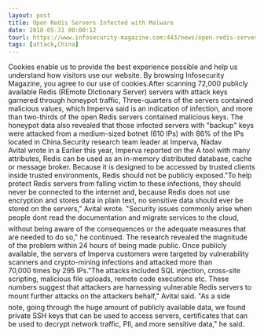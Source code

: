 ```yaml
---
layout: post
title: Open Redis Servers Infected with Malware
date: 2018-05-31 00:00:12
tourl: https://www.infosecurity-magazine.com:443/news/open-redis-servers-infected-with/
tags: [attack,China]
---
```

Cookies enable us to provide the best experience possible and help us understand how visitors use our website. By browsing Infosecurity Magazine, you agree to our use of cookies.After scanning 72,000 publicly available Redis (REmote DIctionary Server) servers with attack keys garnered through honeypot traffic, Three-quarters of the servers contained malicious values, which Imperva said is an indication of infection, and more than two-thirds of the open Redis servers contained malicious keys. The honeypot data also revealed that those infected servers with "backup" keys were attacked from a medium-sized botnet (610 IPs) with 86% of the IPs located in China.Security research team leader at Imperva, Nadav Avital wrote in a Earlier this year, Imperva reported on the A tool with many attributes, Redis can be used as an in-memory distributed database, cache or message broker. Because it is designed to be accessed by trusted clients inside trusted environments, Redis should not be publicly exposed."To help protect Redis servers from falling victim to these infections, they should never be connected to the internet and, because Redis does not use encryption and stores data in plain text, no sensitive data should ever be stored on the servers," Avital wrote. "Security issues commonly arise when people dont read the documentation and migrate services to the cloud, without being aware of the consequences or the adequate measures that are needed to do so," he continued. The research revealed the magnitude of the problem within 24 hours of being made public. Once publicly available, the servers of Imperva customers were targeted by vulnerability scanners and crypto-mining infections and attacked more than 70,000 times by 295 IPs."The attacks included SQL injection, cross-site scripting, malicious file uploads, remote code executions etc. These numbers suggest that attackers are harnessing vulnerable Redis servers to mount further attacks on the attackers behalf," Avital said. "As a side note, going through the huge amount of publicly available data, we found private SSH keys that can be used to access servers, certificates that can be used to decrypt network traffic, PII, and more sensitive data," he said.